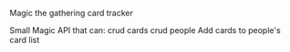 Magic the gathering card tracker

Small Magic API that can:
  crud cards
  crud people
  Add cards to people's card list
